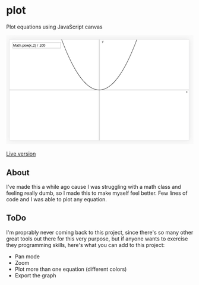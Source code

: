 # plot

Plot equations using JavaScript canvas

![screenshot](screenshot.png)

[Live version](https://victorribeiro.com/plot)

## About

I've made this a while ago cause I was struggling with a math class and feeling really dumb, so I made this to make myself feel better. Few lines of code and I was able to plot any equation.

## ToDo

I'm proprably never coming back to this project, since there's so many other great tools out there for this very purpose, but if anyone wants to exercise they programming skills, here's what you can add to this project:
* Pan mode  
* Zoom
* Plot more than one equation (different colors)
* Export the graph  
